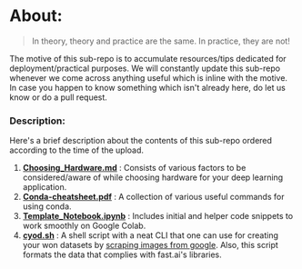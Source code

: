 # About:

> In theory, theory and practice are the same. In practice, they are not!

The motive of this sub-repo is to accumulate resources/tips dedicated for deployment/practical purposes. We will constantly update this sub-repo whenever we come across anything useful which is inline with the motive. In case you happen to know something which isn't already here, do let us know or do a pull request.

### Description:
Here's a brief description about the contents of this sub-repo ordered according to the time of the upload.

1. [**Choosing_Hardware.md**](https://github.com/AI6-Bangalore-Chapter/2018-cycle-2/blob/master/Resources/Deployment/Choosing_Hardware.md) : Consists of various factors to be considered/aware of while choosing hardware for your deep learning application. 
2. [**Conda-cheatsheet.pdf**](https://github.com/AI6-Bangalore-Chapter/2018-cycle-2/blob/master/Resources/Deployment/Conda-cheatsheet.pdf) : A collection of various useful commands for using conda.
3. [**Template_Notebook.ipynb**](https://github.com/AI6-Bangalore-Chapter/2018-cycle-2/blob/master/Resources/Deployment/Template_Notebook.ipynb) : Includes initial and helper code snippets to work smoothly on Google Colab. 
4. [**cyod.sh**](https://github.com/AI6-Bangalore-Chapter/2018-cycle-2/blob/master/Resources/Deployment/cyod.sh) : A shell script with a neat CLI that one can use for creating your won datasets by [scraping images from google](https://github.com/hardikvasa/google-images-download). Also, this script formats the data that complies with fast.ai's libraries.